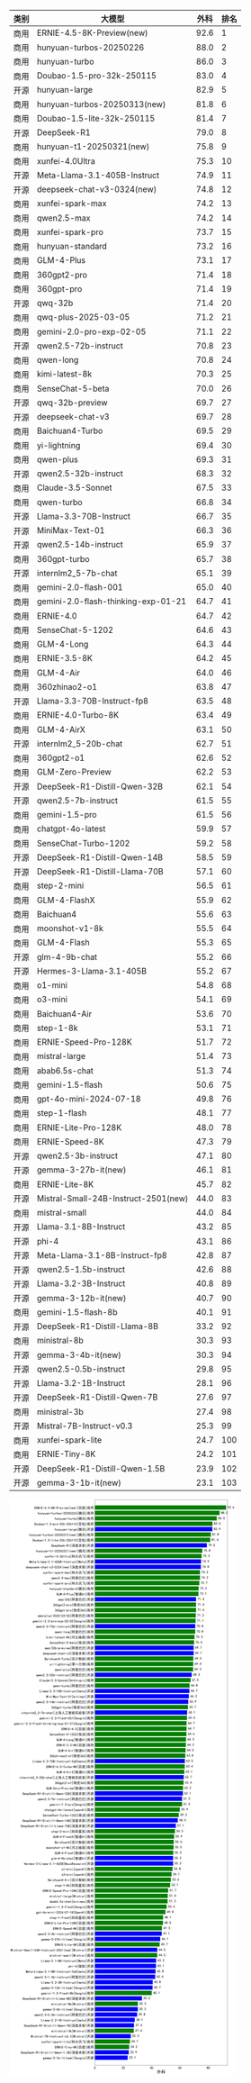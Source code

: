 
| 类别 | 大模型                         | 外科 | 排名 |
|-----|------------------------------|---------|----|
|商用|ERNIE-4.5-8K-Preview(new)|92.6|1|
|商用|hunyuan-turbos-20250226|88.0|2|
|商用|hunyuan-turbo|86.0|3|
|商用|Doubao-1.5-pro-32k-250115|83.0|4|
|开源|hunyuan-large|82.9|5|
|商用|hunyuan-turbos-20250313(new)|81.8|6|
|商用|Doubao-1.5-lite-32k-250115|81.4|7|
|开源|DeepSeek-R1|79.0|8|
|商用|hunyuan-t1-20250321(new)|75.8|9|
|商用|xunfei-4.0Ultra|75.3|10|
|开源|Meta-Llama-3.1-405B-Instruct|74.9|11|
|开源|deepseek-chat-v3-0324(new)|74.8|12|
|商用|xunfei-spark-max|74.2|13|
|商用|qwen2.5-max|74.2|14|
|商用|xunfei-spark-pro|73.7|15|
|商用|hunyuan-standard|73.2|16|
|商用|GLM-4-Plus|73.1|17|
|商用|360gpt2-pro|71.4|18|
|商用|360gpt-pro|71.4|19|
|开源|qwq-32b|71.4|20|
|商用|qwq-plus-2025-03-05|71.2|21|
|商用|gemini-2.0-pro-exp-02-05|71.1|22|
|开源|qwen2.5-72b-instruct|70.8|23|
|商用|qwen-long|70.8|24|
|商用|kimi-latest-8k|70.3|25|
|商用|SenseChat-5-beta|70.0|26|
|开源|qwq-32b-preview|69.7|27|
|开源|deepseek-chat-v3|69.7|28|
|商用|Baichuan4-Turbo|69.5|29|
|商用|yi-lightning|69.4|30|
|商用|qwen-plus|69.3|31|
|开源|qwen2.5-32b-instruct|68.3|32|
|商用|Claude-3.5-Sonnet|67.5|33|
|商用|qwen-turbo|66.8|34|
|开源|Llama-3.3-70B-Instruct|66.7|35|
|开源|MiniMax-Text-01|66.3|36|
|开源|qwen2.5-14b-instruct|65.9|37|
|商用|360gpt-turbo|65.7|38|
|开源|internlm2_5-7b-chat|65.1|39|
|商用|gemini-2.0-flash-001|65.0|40|
|商用|gemini-2.0-flash-thinking-exp-01-21|64.7|41|
|商用|ERNIE-4.0|64.7|42|
|商用|SenseChat-5-1202|64.6|43|
|商用|GLM-4-Long|64.3|44|
|商用|ERNIE-3.5-8K|64.2|45|
|商用|GLM-4-Air|64.0|46|
|商用|360zhinao2-o1|63.8|47|
|开源|Llama-3.3-70B-Instruct-fp8|63.5|48|
|商用|ERNIE-4.0-Turbo-8K|63.4|49|
|商用|GLM-4-AirX|63.1|50|
|开源|internlm2_5-20b-chat|62.7|51|
|商用|360gpt2-o1|62.6|52|
|商用|GLM-Zero-Preview|62.2|53|
|开源|DeepSeek-R1-Distill-Qwen-32B|62.1|54|
|开源|qwen2.5-7b-instruct|61.5|55|
|商用|gemini-1.5-pro|61.5|56|
|商用|chatgpt-4o-latest|59.9|57|
|商用|SenseChat-Turbo-1202|59.2|58|
|开源|DeepSeek-R1-Distill-Qwen-14B|58.5|59|
|开源|DeepSeek-R1-Distill-Llama-70B|57.1|60|
|商用|step-2-mini|56.5|61|
|商用|GLM-4-FlashX|55.9|62|
|商用|Baichuan4|55.6|63|
|商用|moonshot-v1-8k|55.5|64|
|商用|GLM-4-Flash|55.3|65|
|开源|glm-4-9b-chat|55.2|66|
|开源|Hermes-3-Llama-3.1-405B|55.2|67|
|商用|o1-mini|54.8|68|
|商用|o3-mini|54.1|69|
|商用|Baichuan4-Air|53.6|70|
|商用|step-1-8k|53.1|71|
|商用|ERNIE-Speed-Pro-128K|51.7|72|
|商用|mistral-large|51.4|73|
|商用|abab6.5s-chat|51.3|74|
|商用|gemini-1.5-flash|50.6|75|
|商用|gpt-4o-mini-2024-07-18|49.8|76|
|商用|step-1-flash|48.1|77|
|商用|ERNIE-Lite-Pro-128K|48.0|78|
|商用|ERNIE-Speed-8K|47.3|79|
|开源|qwen2.5-3b-instruct|47.1|80|
|开源|gemma-3-27b-it(new)|46.1|81|
|商用|ERNIE-Lite-8K|45.7|82|
|开源|Mistral-Small-24B-Instruct-2501(new)|44.0|83|
|商用|mistral-small|44.0|84|
|开源|Llama-3.1-8B-Instruct|43.2|85|
|开源|phi-4|43.1|86|
|开源|Meta-Llama-3.1-8B-Instruct-fp8|42.8|87|
|开源|qwen2.5-1.5b-instruct|42.6|88|
|开源|Llama-3.2-3B-Instruct|40.8|89|
|开源|gemma-3-12b-it(new)|40.7|90|
|商用|gemini-1.5-flash-8b|40.1|91|
|开源|DeepSeek-R1-Distill-Llama-8B|33.2|92|
|商用|ministral-8b|30.3|93|
|开源|gemma-3-4b-it(new)|30.3|94|
|开源|qwen2.5-0.5b-instruct|29.8|95|
|开源|Llama-3.2-1B-Instruct|28.1|96|
|开源|DeepSeek-R1-Distill-Qwen-7B|27.6|97|
|商用|ministral-3b|27.4|98|
|开源|Mistral-7B-Instruct-v0.3|25.3|99|
|商用|xunfei-spark-lite|24.7|100|
|商用|ERNIE-Tiny-8K|24.2|101|
|开源|DeepSeek-R1-Distill-Qwen-1.5B|23.9|102|
|开源|gemma-3-1b-it(new)|23.1|103|


![lin](../pic/外科.png)
